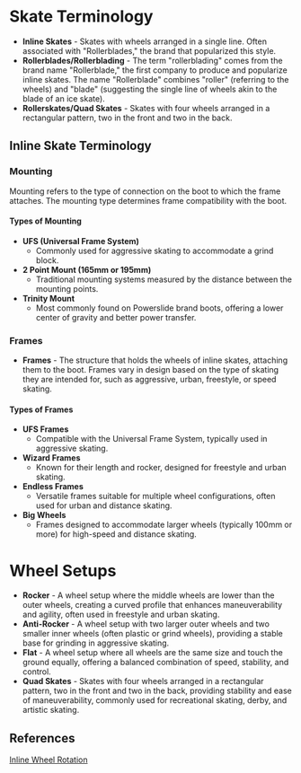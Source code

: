 # Skate Terminology

- **Inline Skates** - Skates with wheels arranged in a single line. Often associated with "Rollerblades," the brand that popularized this style.
- **Rollerblades/Rollerblading** - The term "rollerblading" comes from the brand name "Rollerblade," the first company to produce and popularize inline skates. The name "Rollerblade" combines "roller" (referring to the wheels) and "blade" (suggesting the single line of wheels akin to the blade of an ice skate).
- **Rollerskates/Quad Skates** - Skates with four wheels arranged in a rectangular pattern, two in the front and two in the back.

## Inline Skate Terminology

### Mounting

Mounting refers to the type of connection on the boot to which the frame attaches. The mounting type determines frame compatibility with the boot.

#### Types of Mounting

- **UFS (Universal Frame System)**
  - Commonly used for aggressive skating to accommodate a grind block.
- **2 Point Mount (165mm or 195mm)**
  - Traditional mounting systems measured by the distance between the mounting points.
- **Trinity Mount**
  - Most commonly found on Powerslide brand boots, offering a lower center of gravity and better power transfer.

### Frames

- **Frames** - The structure that holds the wheels of inline skates, attaching them to the boot. Frames vary in design based on the type of skating they are intended for, such as aggressive, urban, freestyle, or speed skating.

#### Types of Frames

- **UFS Frames**
  - Compatible with the Universal Frame System, typically used in aggressive skating.
- **Wizard Frames**
  - Known for their length and rocker, designed for freestyle and urban skating.
- **Endless Frames**
  - Versatile frames suitable for multiple wheel configurations, often used for urban and distance skating.
- **Big Wheels**
  - Frames designed to accommodate larger wheels (typically 100mm or more) for high-speed and distance skating.

# Wheel Setups

- **Rocker** - A wheel setup where the middle wheels are lower than the outer wheels, creating a curved profile that enhances maneuverability and agility, often used in freestyle and urban skating.
- **Anti-Rocker** - A wheel setup with two larger outer wheels and two smaller inner wheels (often plastic or grind wheels), providing a stable base for grinding in aggressive skating.
- **Flat** - A wheel setup where all wheels are the same size and touch the ground equally, offering a balanced combination of speed, stability, and control.
- **Quad Skates** - Skates with four wheels arranged in a rectangular pattern, two in the front and two in the back, providing stability and ease of maneuverability, commonly used for recreational skating, derby, and artistic skating.

## References

[Inline Wheel Rotation](https://skating.thierstein.net/Knowledge/Inline_Skating_Rollerblading_Information_Wheel_rotation.html)
